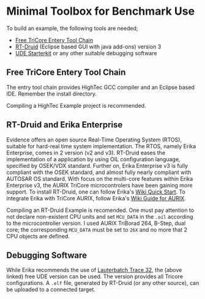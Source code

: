 # Minimal Toolbox for Benchmark Use

To build an example, the following tools are needed;
* [Free TriCore Entery Tool Chain](https://free-entry-toolchain.hightec-rt.com/) 
* [RT-Druid](http://www.erika-enterprise.com/) (Eclipse based GUI with java add-ons) version 3
* [UDE Starterkit](https://www.pls-mc.com/products/ude-starterkits/) or any other suitable debugging software

## Free TriCore Entery Tool Chain
The entry tool chain provides HighTec GCC compiler and an Eclipse based IDE.
Remember the install directory.

Compiling a HighTec Example project is recommended.

## RT-Druid and Erika Enterprise
Evidence offers an open source Real-Time Operating System (RTOS), suitable for hard-real time system implementation. The RTOS, namely Erika Enterprise, comes in 2 version (v2 and v3).
RT-Druid eases the implementation of a application by using OIL configuration language, specified by OSEK/VDX standard.
Further on, Erika Enterprise v3 is fully compliant with the OSEK standard, and almost fully nearly compliant with AUTOSAR OS standard.
With focus on the multi-core features within Erika Enterprise v3, the AURIX TriCore microcontrolers have been gaining more support.
To install RT-Druid, one can follow Erika's [Wiki Quick Start](http://www.erika-enterprise.com/wiki/index.php?title=Quick_start_guide).
To integrate Erika with TriCore AURIX, follow Erika's [Wiki Guide for AURIX](http://www.erika-enterprise.com/wiki/index.php?title=Infineon_Tricore_AURIX_build_with_RT-Druid).


Compiling an RT-Druid Example is recomended.  One must pay attention to not declare non-existent CPU units and set `MCU_DATA` in the `.oil` according to the microcontroller version.
I used AURIX TriBorad 264, B-Step, dual core; the corresponding `MCU_DATA` must be set to `26X` and no more that 2 CPU objects are defined.

## Debugging Software
While Erika recommends the use of [Lauterbatch Trace 32](https://www.lauterbach.com/frames.html?home.html), the (above linked) free UDE version can be used.
The version provides all Tricore configurations.
A `.elf` file, generated by RT-Druid (or any other source), can be uploaded to a connected target. 




